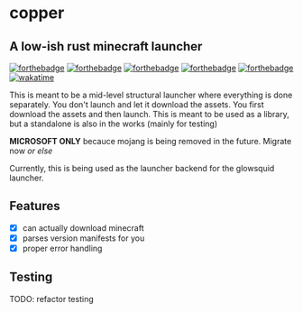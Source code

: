 # copper

## A low-ish rust minecraft launcher

[![forthebadge](https://forthebadge.com/images/badges/0-percent-optimized.svg)](https://forthebadge.com)
[![forthebadge](https://forthebadge.com/images/badges/60-percent-of-the-time-works-every-time.svg)](https://forthebadge.com)
[![forthebadge](https://forthebadge.com/images/badges/contains-tasty-spaghetti-code.svg)](https://forthebadge.com)
[![forthebadge](https://forthebadge.com/images/badges/made-with-rust.svg)](https://forthebadge.com)
[![forthebadge](https://forthebadge.com/images/badges/mom-made-pizza-rolls.svg)](https://forthebadge.com)
[![wakatime](https://wakatime.com/badge/github/glowsquid-launcher/minecraft-rs.svg?style=for-the-badge)](https://wakatime.com/badge/github/glowsquid-launcher/minecraft-rs)

This is meant to be a mid-level structural launcher where everything is done separately.
You don't launch and let it download the assets. You first download the assets and then launch.
This is meant to be used as a library, but a standalone is also in the works (mainly for testing)

**MICROSOFT ONLY** becauce mojang is being removed in the future. Migrate now _or else_

Currently, this is being used as the launcher backend for the glowsquid launcher.

## Features
- [x] can actually download minecraft
- [x] parses version manifests for you
- [x] proper error handling

## Testing

TODO: refactor testing
